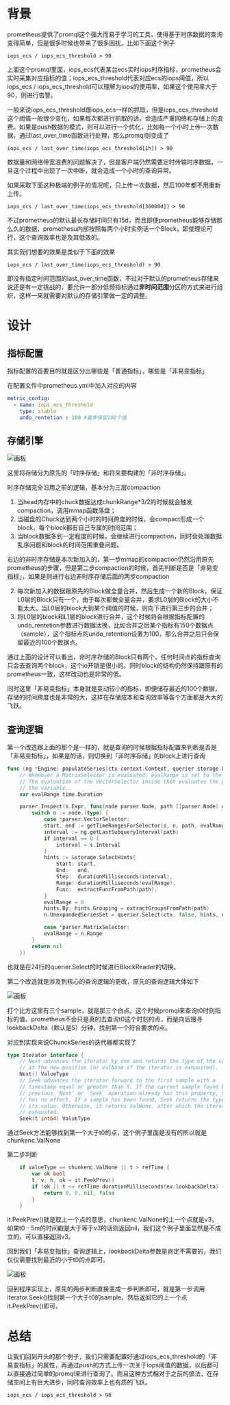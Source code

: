 # 背景
prometheus提供了promql这个强大而易于学习的工具，使得基于时序数据的查询变得简单，但是很多时候也带来了很多困扰。比如下面这个例子
```arkts
iops_ecs / iops_ecs_threshold > 90
```
上面这个promql里面，iops_ecs代表某台ecs实时iops时序指标，prometheus会实时采集对应指标的值；iops_ecs_threshold代表对应ecs的iops阈值，所以iops_ecs / iops_ecs_threshold可以理解为iops的使用率，如果这个使用率大于90，则进行告警。



一般来说iops_ecs_threshold跟iops_ecs一样的抓取，但是iops_ecs_threshold这个阈值一般很少变化，如果每次都进行抓取的话，会造成严重网络和存储上的浪费。如果是push数据的模式，则可以进行一个优化，比如每一个小时上传一次数据，通过last_over_time函数进行处理，那么promql则变成了

```arkts
iops_ecs / last_over_time(iops_ecs_threshold[1h]) > 90
```

数据量和网络带宽浪费的问题解决了，但是客户端仍然需要定时传输时序数据，一旦这个过程中出现了一次中断，就会造成一个小时的查询异常。



如果采取下面这种极端的例子的情况呢，只上传一次数据，然后100年都不用重新上传。

```arkts
iops_ecs / last_over_time(iops_ecs_threshold[36000d]) > 90
```

不过prometheus的默认最长存储时间只有15d，而且即便prometheus能够存储那么久的数据，promethesu内部按照每两个小时实例话一个Block，即使理论可行，这个查询效率也是及其低效的。



其实我们想要的效果是类似于下面的效果

```arkts
iops_ecs / last_over_time(iops_ecs_threshold) > 90
```

即没有指定时间范围的last_over_time函数，不过对于默认的prometheus存储来说还是有一定挑战的，要允许一部分低频指标通过**非时间范围**分区的方式来进行组织，这样一来就需要对默认的存储引擎做一定的调整。



# 设计
## 指标配置
指标配置的首要目的就是区分出哪些是「普通指标」，哪些是「非易变指标」



在配置文件中prometheus.yml中加入对应的内容

```yaml
metric_config:
  - name: iops_ecs_threshold
    type: stable
    undo_rentetion : 100 #最多保留100个值
```



## 存储引擎
![画板](1744958990680-8bc5e6be-b658-41d1-86c2-c02e08e30bc2.jpeg)

这里将存储分为原先的「时序存储」和将来要构建的「非时序存储」。



时序存储完全沿用之前的逻辑，基本分为三层compaction

1. 当head内存中的chuck数据达成<font style="color:rgb(28, 30, 33);background-color:rgb(246, 247, 248);">chunkRange*3/2的时候就会触发compaction，调用mmap函数落盘；</font>
2. <font style="color:rgb(28, 30, 33);background-color:rgb(246, 247, 248);">当磁盘的Chuck达到两个小时的时间跨度的时候，会compact形成一个block，每个block都有自己专属的时间范围；</font>
3. <font style="color:rgb(28, 30, 33);background-color:rgb(246, 247, 248);">当block数据多到一定程度的时候，会继续进行compaction，同时会处理数据乱序问题和block的时间范围重叠问题。</font>

<font style="color:rgb(28, 30, 33);background-color:rgb(246, 247, 248);"></font>

<font style="color:rgb(28, 30, 33);background-color:rgb(246, 247, 248);">右边的非时序存储是本次新加入的，第一步mmap的compaction仍然沿用原先prometheus的步骤，但是第二步compaction的时候，首先判断是否是「非易变指标」，如果是则进行右边非时序存储后面的两步compaction</font>

2. 每次新加入的数据跟原先的Block做全量合并，然后生成一个新的Block，保证L0层的Block只有一个，由于每次都做全量合并，要求L0层的Block的大小不能太大。当L0层的block大到某个阈值的时候，则向下进行第三步的合并；
3. 将L0层的block和L1层的block进行合并，这个时候将会根据指标配置的undo_rentetion参数进行数据汰换，比如合并之后某个指标有150个数据点（sample），这个指标点的undo_retention设置为100，那么合并之后只会保留最近的100个数据点。



通过上面的设计可以看出，非时序存储的Block只有两个，任何时间点的指标查询只会去查询两个block，这个io开销是很小的。同时block的结构仍然保持跟原有的prometheus一致，这样改动也是非常的低。



同时这里「非易变指标」本身就是变动较小的指标，即便储存最近的100个数据，存储的时间跨度也是非常的大，这样在存储成本和查询效率等各个方面都是大大的飞跃。

## 查询逻辑
第一个改造跟上面的那个是一样的，就是查询的时候根据指标配置来判断是否是「非易变指标」，如果是的话，则切换到「非时序存储」的block上进行查询



```go
func (ng *Engine) populateSeries(ctx context.Context, querier storage.Querier, s *parser.EvalStmt) {
    // Whenever a MatrixSelector is evaluated, evalRange is set to the corresponding range.
    // The evaluation of the VectorSelector inside then evaluates the given range and unsets
    // the variable.
    var evalRange time.Duration

    parser.Inspect(s.Expr, func(node parser.Node, path []parser.Node) error {
        switch n := node.(type) {
            case *parser.VectorSelector:
            start, end := getTimeRangesForSelector(s, n, path, evalRange)
            interval := ng.getLastSubqueryInterval(path)
            if interval == 0 {
                interval = s.Interval
            }
            hints := &storage.SelectHints{
                Start: start,
                End:   end,
                Step:  durationMilliseconds(interval),
                Range: durationMilliseconds(evalRange),
                Func:  extractFuncFromPath(path),
            }
            evalRange = 0
            hints.By, hints.Grouping = extractGroupsFromPath(path)
            n.UnexpandedSeriesSet = querier.Select(ctx, false, hints, n.LabelMatchers...)

            case *parser.MatrixSelector:
            evalRange = n.Range
        }
        return nil
    })
```

 也就是在24行的querier.Select的时候进行BlockReader的切换。



第二个改造就是涉及到核心的查询逻辑的更改，原先的查询逻辑大体如下

![画板](1744960921575-b0818120-0115-4a34-aa61-26114286e15b.jpeg)

打个比方这里有三个sample，就是那三个白点。这个时候promql来查询t0时刻指标的值，prometheus不会只是真的去查询t0这个时刻的点，而是向后搜寻lookbackDelta（默认是5）分钟，找到第一个符合要求的点。



对应到实现来说ChunckSeries的迭代器都实现了

```go
type Iterator interface {
	// Next advances the iterator by one and returns the type of the value
	// at the new position (or ValNone if the iterator is exhausted).
	Next() ValueType
	// Seek advances the iterator forward to the first sample with a
	// timestamp equal or greater than t. If the current sample found by a
	// previous `Next` or `Seek` operation already has this property, Seek
	// has no effect. If a sample has been found, Seek returns the type of
	// its value. Otherwise, it returns ValNone, after which the iterator is
	// exhausted.
	Seek(t int64) ValueType
```

通过Seek方法能够找到第一个大于t0的点，这个例子里面是没有的所以就是chunkenc.ValNone



第二步判断

```go
	if valueType == chunkenc.ValNone || t > refTime {
		var ok bool
		t, v, h, ok = it.PeekPrev()
		if !ok || t <= refTime-durationMilliseconds(ev.lookbackDelta) {
			return 0, 0, nil, false
		}
	}
```

 it.PeekPrev()就是取上一个点的意思，chunkenc.ValNone的上一个点就是v3，如果t0 - 5m的时间戳是大于等于v3的话则返回nil，我们这个例子里面显然是不成立的，可以直接返回v3。



回到我们「非易变指标」查询逻辑上，lookbackDelta参数是肯定不需要的，我们仅仅需要找到最近的小于t0的点即可。

![画板](1744961223779-958adfac-4aec-4069-a774-11ff4aec95a9.jpeg)

回到程序实现上，原先的两步判断直接变成一步判断即可，就是第一步调用iterator.Seek()找到第一个大于t0的sample，然后返回它的上一个点it.PeekPrev()即可。



# 总结
让我们回到开头的那个例子，我们只需要配置好通过iops_ecs_threshold的「非易变指标」的属性，再通过push的方式上传一次关于iops阈值的数据，以后都可以直接通过简单的promql来进行查询了。而且这种方式相对于之前的搞法，在存储空间上有巨大进步，同时查询效率上也有质的飞跃。

```arkts
iops_ecs / iops_ecs_threshold > 90
```
